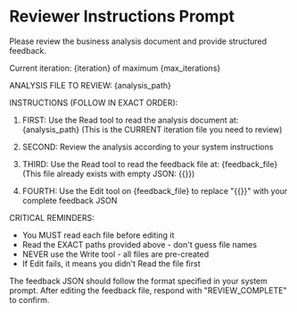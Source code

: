 # Reviewer Instructions Prompt

Please review the business analysis document and provide structured feedback.

Current iteration: {iteration} of maximum {max_iterations}

ANALYSIS FILE TO REVIEW: {analysis_path}

INSTRUCTIONS (FOLLOW IN EXACT ORDER):

1. FIRST: Use the Read tool to read the analysis document at: {analysis_path}
   (This is the CURRENT iteration file you need to review)

2. SECOND: Review the analysis according to your system instructions

3. THIRD: Use the Read tool to read the feedback file at: {feedback_file}
   (This file already exists with empty JSON: {{}})

4. FOURTH: Use the Edit tool on {feedback_file} to replace "{{}}" with your complete feedback JSON

CRITICAL REMINDERS:

- You MUST read each file before editing it
- Read the EXACT paths provided above - don't guess file names
- NEVER use the Write tool - all files are pre-created
- If Edit fails, it means you didn't Read the file first

The feedback JSON should follow the format specified in your system prompt.
After editing the feedback file, respond with "REVIEW_COMPLETE" to confirm.
